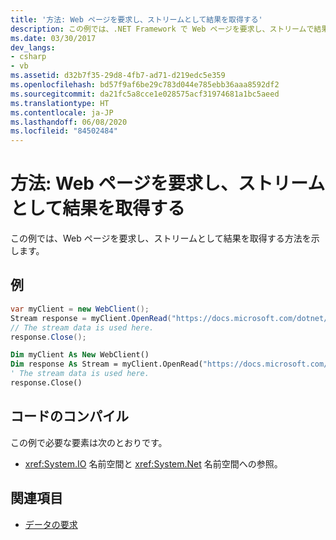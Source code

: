 ```yaml
---
title: '方法: Web ページを要求し、ストリームとして結果を取得する'
description: この例では、.NET Framework で Web ページを要求し、ストリームで結果を取得する方法を示します。
ms.date: 03/30/2017
dev_langs:
- csharp
- vb
ms.assetid: d32b7f35-29d8-4fb7-ad71-d219edc5e359
ms.openlocfilehash: bd57f9af6be29c783d044e785ebb36aaa8592df2
ms.sourcegitcommit: da21fc5a8cce1e028575acf31974681a1bc5aeed
ms.translationtype: HT
ms.contentlocale: ja-JP
ms.lasthandoff: 06/08/2020
ms.locfileid: "84502484"
---
```

# <a name="how-to-request-a-web-page-and-retrieve-the-results-as-a-stream"></a>方法: Web ページを要求し、ストリームとして結果を取得する

この例では、Web ページを要求し、ストリームとして結果を取得する方法を示します。
  
## <a name="example"></a>例

```csharp
var myClient = new WebClient();
Stream response = myClient.OpenRead("https://docs.microsoft.com/dotnet/");
// The stream data is used here.
response.Close();
```

```vb
Dim myClient As New WebClient()
Dim response As Stream = myClient.OpenRead("https://docs.microsoft.com/dotnet/")
' The stream data is used here.
response.Close()
```

## <a name="compiling-the-code"></a>コードのコンパイル

 この例で必要な要素は次のとおりです。

- <xref:System.IO> 名前空間と <xref:System.Net> 名前空間への参照。

## <a name="see-also"></a>関連項目

- [データの要求](requesting-data.md)
